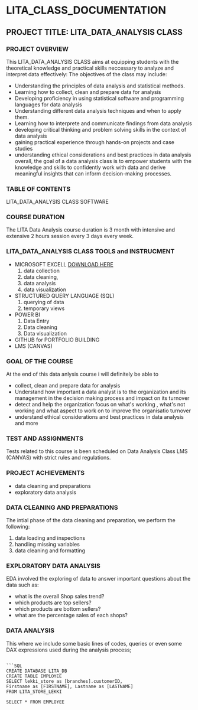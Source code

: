 # LITA_CLASS_DOCUMENTATION
## PROJECT TITLE: LITA_DATA_ANALYSIS CLASS
### PROJECT OVERVIEW
This LITA_DATA_ANALYSIS CLASS aims at equipping students with the theoretical knowledge and practical skills neccessary to analyze and interpret data effectively:
The objectives of the class may include:
- Understanding the principles of data analysis and statistical methods.
- Learning how to collect, clean and prepare data for analysis
- Developing proficiency in using statistical software and programming languages for data analysis
- Understanding different data analysis techniques and when to apply them.
- Learning how to interprete and communicate findings from data analysis
- developing critical thinking and problem solving skills in the context of data analysis
- gaining practical experience through hands-on projects and case studies
- understanding ethical considerations and best practices in data analysis
overall, the goal of a data analysis class is to empower students with the knowledge and skills to confidently work with data and derive meaningful insights that can inform decision-making processes.

### TABLE OF CONTENTS
LITA_DATA_ANALYSIS CLASS SOFTWARE

### COURSE DURATION
The LITA Data Analysis course duration is 3 month with intensive and extensive 2 hours session every 3 days every week.

### LITA_DATA_ANALYSIS CLASS TOOLS and INSTRUCMENT
- MICROSOFT EXCELL  [DOWNLOAD HERE](https://www.microsoft.com/en-us/microsoft-365/excel?ocid=ORSEARCH_Bing&msockid=3186292c7d786b7428e626017c656ac0)
    1. data collection
    2. data cleaning,
    3. data analysis
    4. data visualization
- STRUCTURED QUERY LANGUAGE (SQL) 
    1. querying of data
    2. temporary views
- POWER BI
     1. Data Entry
     2. Data cleaning
     3. Data visualization
- GITHUB for PORTFOLIO BUILDING
- LMS (CANVAS)

### GOAL OF THE COURSE
At the end of this data anlysis course i will definitely be able to 
- collect, clean and prepare data for analysis
- Understand how important a data analyst is to the organization and its management in the decision making process and impact on its turnover  
- detect and help the organization focus on what's working , what's not working and what aspect to work on to improve the organisatio turnover
- understand ethical considerations and best practices in data analysis and more

### TEST AND ASSIGNMENTS
Tests related to this course is been scheduled on Data Analysis Class LMS (CANVAS) with strict rules and regulations.

### PROJECT ACHIEVEMENTS
- data cleaning and preparations
- exploratory data analysis
### DATA CLEANING AND PREPARATIONS
The intial phase of the data cleaning and preparation, we perform the following:
 1. data loading and inspections
 2. handling missing variables
 3. data cleaning and formatting
    
### EXPLORATORY DATA ANALYSIS
EDA involved the exploring of data to answer important questions about the data such as:
- what is the overall Shop sales trend?
- which products are top sellers?
- which products are bottom sellers? 
- what are the percentage sales of each shops? 

### DATA ANALYSIS
This where we include some basic lines of codes, queries or even some DAX expressions used during the analysis process;
```MICROSOFT EXCELL

```SQL
CREATE DATABASE LITA_DB
CREATE TABLE EMPLOYEE
SELECT lekki_store as [branches].customerID,
Firstname as [FIRSTNAME], Lastname as [LASTNAME]
FROM LITA_STORE_LEKKI

SELECT * FROM EMPLOYEE





